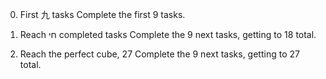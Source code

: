 0. First 九 tasks
Complete the first 9 tasks.

1. Reach חי completed tasks
Complete the 9 next tasks, getting to 18 total.

2. Reach the perfect cube, 27
Complete the 9 next tasks, getting to 27 total.
